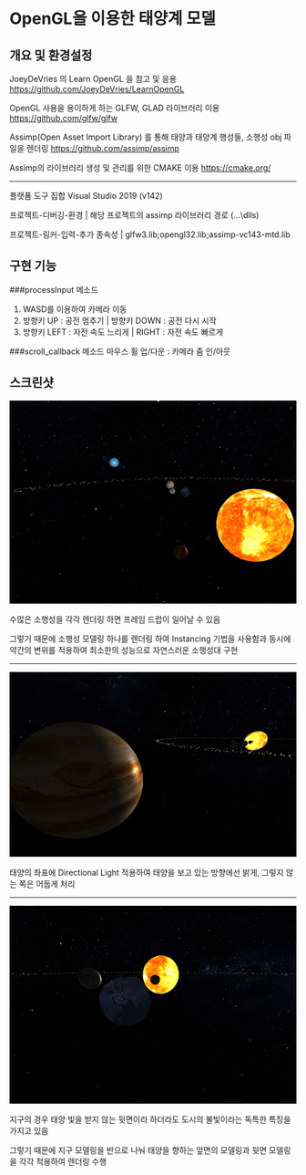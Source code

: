# OpenGL을 이용한 태양계 모델

## 개요 및 환경설정

JoeyDeVries 의 Learn OpenGL 을 참고 및 응용 <https://github.com/JoeyDeVries/LearnOpenGL>

OpenGL 사용을 용이하게 하는 GLFW, GLAD 라이브러리 이용 <https://github.com/glfw/glfw>

Assimp(Open Asset Import Library) 를 통해 태양과 태양계 행성들, 소행성 obj 파일을 렌더링 <https://github.com/assimp/assimp>

Assimp의 라이브러리 생성 및 관리를 위한 CMAKE 이용 <https://cmake.org/>
--- -
플랫폼 도구 집합 Visual Studio 2019 (v142)

프로젝트-디버깅-환경 | 해당 프로젝트의 assimp 라이브러리 경로 (\...\dlls)

프로젝트-링커-입력-추가 종속성 | glfw3.lib;opengl32.lib;assimp-vc143-mtd.lib


## 구현 기능
###processInput 메소드
1. WASD를 이용하여 카메라 이동
2. 방향키 UP : 공전 멈추기 | 방향키 DOWN :  공전 다시 시작
3. 방향키 LEFT : 자전 속도 느리게 | RIGHT : 자전 속도 빠르게

###scroll_callback 메소드
마우스 휠 업/다운 : 카메라 줌 인/아웃

## 스크린샷
<img src="https://github.com/DialMyNumber/KDKSolSys/blob/master/asteroid/resources/screenshots/example1.png"></img>

수많은 소행성을 각각 렌더링 하면 프레임 드랍이 일어날 수 있음

그렇기 때문에 소행성 모델링 하나를 렌더링 하여 Instancing 기법을 사용함과 동시에 약간의 변위를 적용하여 최소한의 성능으로 자연스러운 소행성대 구현
--- -
<img src="https://github.com/DialMyNumber/KDKSolSys/blob/master/asteroid/resources/screenshots/example3.png"></img>

태양의 좌표에 Directional Light 적용하여 태양을 보고 있는 방향에선 밝게, 그렇지 않는 쪽은 어둡게 처리
--- -
<img src="https://github.com/DialMyNumber/KDKSolSys/blob/master/asteroid/resources/screenshots/example2.png"></img>

지구의 경우 태양 빛을 받지 않는 뒷면이라 하더라도 도시의 불빛이라는 독특한 특징을 가지고 있음

그렇기 때문에 지구 모델링을 반으로 나눠 태양을 향하는 앞면의 모델링과 뒷면 모델링을 각각 적용하여 렌더링 수행
